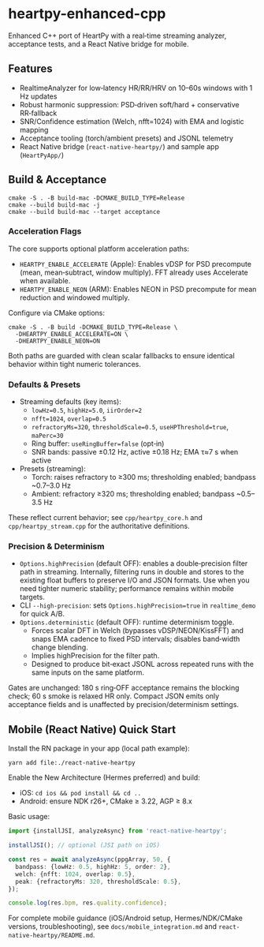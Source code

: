 # heartpy-enhanced-cpp

Enhanced C++ port of HeartPy with a real‑time streaming analyzer, acceptance tests, and a React Native bridge for mobile.

## Features

- RealtimeAnalyzer for low‑latency HR/RR/HRV on 10–60s windows with 1 Hz updates
- Robust harmonic suppression: PSD‑driven soft/hard + conservative RR‑fallback
- SNR/Confidence estimation (Welch, nfft=1024) with EMA and logistic mapping
- Acceptance tooling (torch/ambient presets) and JSONL telemetry
- React Native bridge (`react-native-heartpy/`) and sample app (`HeartPyApp/`)

## Build & Acceptance

```
cmake -S . -B build-mac -DCMAKE_BUILD_TYPE=Release
cmake --build build-mac -j
cmake --build build-mac --target acceptance
```

### Acceleration Flags

The core supports optional platform acceleration paths:

- `HEARTPY_ENABLE_ACCELERATE` (Apple): Enables vDSP for PSD precompute (mean, mean‑subtract, window multiply). FFT already uses Accelerate when available.
- `HEARTPY_ENABLE_NEON` (ARM): Enables NEON in PSD precompute for mean reduction and windowed multiply.

Configure via CMake options:

```
cmake -S . -B build -DCMAKE_BUILD_TYPE=Release \
  -DHEARTPY_ENABLE_ACCELERATE=ON \
  -DHEARTPY_ENABLE_NEON=ON
```

Both paths are guarded with clean scalar fallbacks to ensure identical behavior within tight numeric tolerances.

### Defaults & Presets

- Streaming defaults (key items):
  - `lowHz=0.5`, `highHz=5.0`, `iirOrder=2`
  - `nfft=1024`, `overlap=0.5`
  - `refractoryMs=320`, `thresholdScale=0.5`, `useHPThreshold=true`, `maPerc=30`
  - Ring buffer: `useRingBuffer=false` (opt‑in)
  - SNR bands: passive ±0.12 Hz, active ±0.18 Hz; EMA τ≈7 s when active
- Presets (streaming):
  - Torch: raises refractory to ≥300 ms; thresholding enabled; bandpass ~0.7–3.0 Hz
  - Ambient: refractory ≥320 ms; thresholding enabled; bandpass ~0.5–3.5 Hz

These reflect current behavior; see `cpp/heartpy_core.h` and `cpp/heartpy_stream.cpp` for the authoritative definitions.

### Precision & Determinism

- `Options.highPrecision` (default OFF): enables a double‑precision filter path in streaming. Internally, filtering runs in double and stores to the existing float buffers to preserve I/O and JSON formats. Use when you need tighter numeric stability; performance remains within mobile targets.
- CLI `--high-precision`: sets `Options.highPrecision=true` in `realtime_demo` for quick A/B.
- `Options.deterministic` (default OFF): runtime determinism toggle.
  - Forces scalar DFT in Welch (bypasses vDSP/NEON/KissFFT) and snaps EMA cadence to fixed PSD intervals; disables band‑width change blending.
  - Implies highPrecision for the filter path.
  - Designed to produce bit‑exact JSONL across repeated runs with the same inputs on the same platform.

Gates are unchanged: 180 s ring‑OFF acceptance remains the blocking check; 60 s smoke is relaxed HR only. Compact JSON emits only acceptance fields and is unaffected by precision/determinism settings.

## Mobile (React Native) Quick Start

Install the RN package in your app (local path example):

```
yarn add file:./react-native-heartpy
```

Enable the New Architecture (Hermes preferred) and build:

- iOS: `cd ios && pod install && cd ..`
- Android: ensure NDK r26+, CMake ≥ 3.22, AGP ≥ 8.x

Basic usage:

```ts
import {installJSI, analyzeAsync} from 'react-native-heartpy';

installJSI(); // optional (JSI path on iOS)

const res = await analyzeAsync(ppgArray, 50, {
  bandpass: {lowHz: 0.5, highHz: 5, order: 2},
  welch: {nfft: 1024, overlap: 0.5},
  peak: {refractoryMs: 320, thresholdScale: 0.5},
});

console.log(res.bpm, res.quality.confidence);
```

For complete mobile guidance (iOS/Android setup, Hermes/NDK/CMake versions, troubleshooting), see `docs/mobile_integration.md` and `react-native-heartpy/README.md`.
